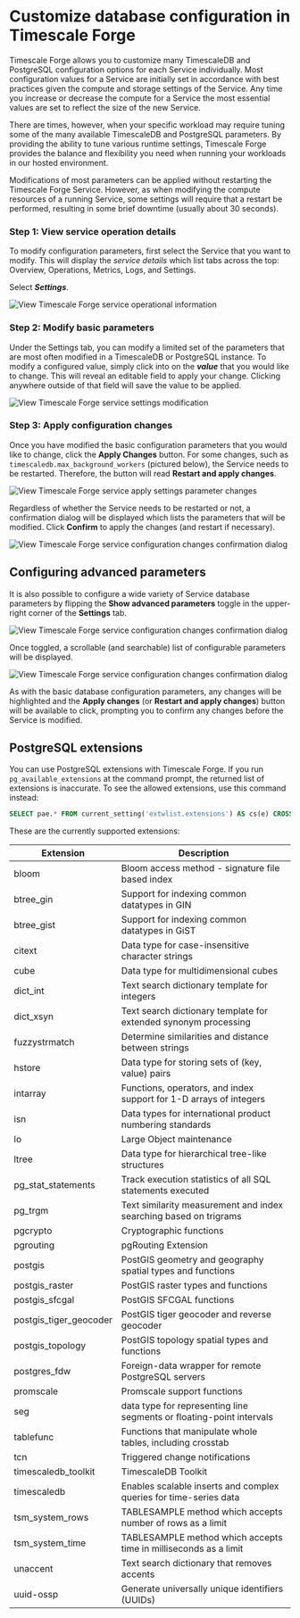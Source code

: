 # Customize database configuration in Timescale Forge

Timescale Forge allows you to customize many TimescaleDB and PostgreSQL configuration
options for each Service individually. Most configuration values for a Service
are initially set in accordance with best practices given the compute and storage
settings of the Service. Any time you increase or decrease the compute for a Service
the most essential values are set to reflect the size of the new Service.

There are times, however, when your specific workload may require tuning some of
the many available TimescaleDB and PostgreSQL parameters. By providing the ability
to tune various runtime settings, Timescale Forge provides the balance and flexibility you need when running your workloads
in our hosted environment.

<highlight type="warning">
Modifications of most parameters can be applied without restarting
the Timescale Forge Service. However, as when modifying the compute resources
of a running Service, some settings will require that a restart be performed,
resulting in some brief downtime (usually about 30 seconds).
</highlight>

### Step 1: View service operation details  [](service-details)
To modify configuration parameters, first select the Service that
you want to modify. This will display the _service details_ which list tabs
across the top: Overview, Operations, Metrics, Logs, and Settings.

Select **_Settings_**.

<img class="main-content__illustration" src="https://assets.iobeam.com/images/docs/forge_images/timescale-forge-service-settings-basic.png" alt="View Timescale Forge service operational information"/>

### Step 2: Modify basic parameters [](basic-parameters)
Under the Settings tab, you can modify a limited set of the parameters that are
most often modified in a TimescaleDB or PostgreSQL instance. To modify a
configured value, simply click into on the **_value_** that you would like to
change. This will reveal an editable field to apply your change. Clicking anywhere
outside of that field will save the value to be applied.

<img class="main-content__illustration" src="https://assets.iobeam.com/images/docs/forge_images/timescale-forge-service-settings-modify.png" alt="View Timescale Forge service settings modification"/>

### Step 3: Apply configuration changes [](apply-changes)
Once you have modified the basic configuration parameters that you would like to
change, click the **Apply Changes** button. For some changes, such as `timescaledb.max_background_workers`
(pictured below), the Service needs to be restarted. Therefore, the
button will read **Restart and apply changes**.

<img class="main-content__illustration" src="https://assets.iobeam.com/images/docs/forge_images/timescale-forge-service-settings-apply.png" alt="View Timescale Forge service apply settings parameter changes"/>

Regardless of whether the Service needs to be restarted or not, a confirmation
dialog will be displayed which lists the parameters that will be modified. Click
**Confirm** to apply the changes (and restart if necessary).

<img class="main-content__illustration" src="https://assets.iobeam.com/images/docs/forge_images/timescale-forge-service-settings-confirm.png" alt="View Timescale Forge service configuration changes confirmation dialog"/>


## Configuring advanced parameters [](advanced-parameters)
It is also possible to configure a wide variety of Service database parameters
by flipping the **Show advanced parameters** toggle in the upper-right corner
of the **Settings** tab.

<img class="main-content__illustration" src="https://assets.iobeam.com/images/docs/forge_images/timescale-forge-service-settings-advanced.png" alt="View Timescale Forge service configuration changes confirmation dialog"/>

Once toggled, a scrollable (and searchable) list of configurable parameters will
be displayed.

<img class="main-content__illustration" src="https://assets.iobeam.com/images/docs/forge_images/timescale-forge-service-settings-advanced-search.png" alt="View Timescale Forge service configuration changes confirmation dialog"/>

As with the basic database configuration parameters, any changes will be highlighted
and the **Apply changes** (or **Restart and apply changes**) button will be
available to click, prompting you to confirm any changes before the Service is
modified.

## PostgreSQL extensions
You can use PostgreSQL extensions with Timescale Forge. If you run
`pg_available_extensions` at the command prompt, the returned list of extensions
is inaccurate. To see the allowed extensions, use this command instead:
```sql
SELECT pae.* FROM current_setting('extwlist.extensions') AS cs(e) CROSS JOIN regexp_split_to_table(e, ',') AS ext(allowed) JOIN pg_available_extensions AS pae ON (allowed=name) ORDER BY 1;
```
These are the currently supported extensions:

|Extension|Description|
|---|---|
|bloom|Bloom access method - signature file based index|
|btree_gin|Support for indexing common datatypes in GIN|
|btree_gist|Support for indexing common datatypes in GiST|
|citext|Data type for case-insensitive character strings|
|cube|Data type for multidimensional cubes|
|dict_int|Text search dictionary template for integers|
|dict_xsyn|Text search dictionary template for extended synonym processing|
|fuzzystrmatch|Determine similarities and distance between strings|
|hstore|Data type for storing sets of (key, value) pairs|
|intarray|Functions, operators, and index support for 1-D arrays of integers|
|isn|Data types for international product numbering standards|
|lo|Large Object maintenance|
|ltree|Data type for hierarchical tree-like structures|
|pg_stat_statements|Track execution statistics of all SQL statements executed|
|pg_trgm|Text similarity measurement and index searching based on trigrams|
|pgcrypto|Cryptographic functions|
|pgrouting|pgRouting Extension|
|postgis|PostGIS geometry and geography spatial types and functions|
|postgis_raster|PostGIS raster types and functions|
|postgis_sfcgal|PostGIS SFCGAL functions|
|postgis_tiger_geocoder|PostGIS tiger geocoder and reverse geocoder|
|postgis_topology|PostGIS topology spatial types and functions|
|postgres_fdw|Foreign-data wrapper for remote PostgreSQL servers|
|promscale|Promscale support functions|
|seg|data type for representing line segments or floating-point intervals|
|tablefunc|Functions that manipulate whole tables, including crosstab|
|tcn|Triggered change notifications|
|timescaledb_toolkit|TimescaleDB Toolkit|
|timescaledb|Enables scalable inserts and complex queries for time-series data|
|tsm_system_rows|TABLESAMPLE method which accepts number of rows as a limit|
|tsm_system_time|TABLESAMPLE method which accepts time in milliseconds as a limit|
|unaccent|Text search dictionary that removes accents|
|uuid-ossp|Generate universally unique identifiers (UUIDs)|

